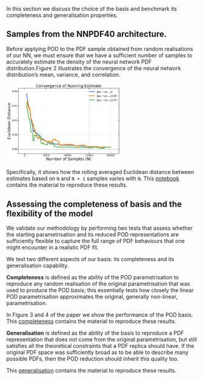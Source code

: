In this section we discuss the choice of the basis and benchmark its completeness and generalisation properties.

## Samples from the NNPDF40 architecture.

Before applying POD to the PDF sample obtained from random realisations
of our NN, we must ensure that we have a sufficient number of samples to accurately estimate the density of the neural network PDF distribution.Figure 2 illustrates the convergence of the neural network distribution’s mean, variance, and correlation.

<img src="../figures/figure2.png" width="300"/> 

Specifically, it shows how the rolling averaged Euclidean distance between estimates based on `N` and `N + 1` samples varies with `N`.
This [notebook](../notebooks/sampled_mean_and_variance.ipynb) contains the material to reproduce these results.


## Assessing the completeness of basis and the flexibility of the model

We validate our methodology by performing two tests that assess whether the starting parametrisation
and its reduced POD representations are sufficiently flexible to capture the full range of
PDF behaviours that one might encounter in a realistic PDF fit.

We test two different aspects of our basis: its completeness and its generalisation capability. 

**Completeness** is defined as the ability of the POD parametrisation to reproduce any random realisation
of the original parametrisation that was used to produce the POD basis; this essentially
tests how closely the linear POD parametrisation approximates the original, generally non-linear, parametrisation. 

In Figure 3 and 4 of the paper we show the performance of the POD basis.
This [completeness](../notebooks/completeness.ipynb) contains the material to reproduce these results.


**Generalisation** is defined as the ability of the basis to
reproduce a PDF representation that does not come from the original parametrisation, but
still satisfies all the theoretical constraints that a PDF replica should have. If the original
PDF space was sufficiently broad as to be able to describe many possible PDFs, then the
POD reduction should inherit this quality too.

This [generalisation](../notebooks/generalisation.ipynb) contains the material to reproduce these results.



